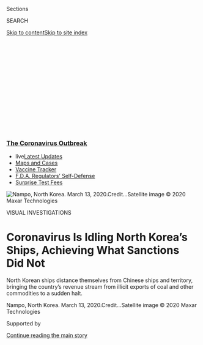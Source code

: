 <div id="app">

<div>

<div>

<div>

<div class="NYTAppHideMasthead css-ikk3s8 e1suatyy0">

<div class="section css-133zg39 e1suatyy2">

<div class="css-eph4ug er09x8g0">

<div class="css-6n7j50">

</div>

<span class="css-1dv1kvn">Sections</span>

<div class="css-10488qs">

<span class="css-1dv1kvn">SEARCH</span>

</div>

[Skip to content](#site-content)[Skip to site
index](#site-index)

</div>

<div class="css-10698na e1huz5gh0">

</div>

</div>

</div>

</div>

<div data-aria-hidden="false">

<div id="site-content" data-role="main">

<div>

<div class="css-1aor85t" style="opacity:0.000000001;z-index:-1;visibility:hidden">

<div class="css-1hqnpie">

<div class="css-epjblv">

<span class="css-17xtcya">[Video](/video)</span><span class="css-x15j1o">|</span><span class="css-fwqvlz">Coronavirus
Is Idling North Korea’s Ships, Achieving What Sanctions Did
Not</span>

</div>

<div class="css-k008qs">

<div class="css-1iwv8en">

<span class="css-18z7m18"></span>

<div>

</div>

</div>

<span class="css-1n6z4y">https://nyti.ms/2JjP6lT</span>

<div class="css-1705lsu">

<div class="css-4xjgmj">

<div class="css-4skfbu" data-role="toolbar" data-aria-label="Social Media Share buttons, Save button, and Comments Panel with current comment count" data-testid="share-tools">

  - 
  - 
  - 
  - 
    
    <div class="css-6n7j50">
    
    </div>

  - 

</div>

</div>

</div>

</div>

</div>

</div>

<div class="css-11qgg8s">

<div class="css-l9svim">

### [<span class="css-pa1jbp"><span class="css-1rxm0ex">The Coronavirus</span><span class="css-1rxm0ex"> Outbreak</span></span>](https://www.nytimes3xbfgragh.onion/news-event/coronavirus?name=styln-coronavirus-national&region=TOP_BANNER&block=storyline_menu_recirc&action=click&pgtype=Article&impression_id=ea9a9db0-f4b9-11ea-9d18-57f86178db87&variant=undefined)

  - <span class="css-1qkutce"><span class="css-12clwdu">live</span>[Latest
    Updates](https://www.nytimes3xbfgragh.onion/2020/09/11/world/covid-19-coronavirus.html?name=styln-coronavirus-national&region=TOP_BANNER&block=storyline_menu_recirc&action=click&pgtype=Article&impression_id=ea9a9db1-f4b9-11ea-9d18-57f86178db87&variant=undefined)</span>
  - <span class="css-1qkutce">[Maps and
    Cases](https://www.nytimes3xbfgragh.onion/interactive/2020/us/coronavirus-us-cases.html?name=styln-coronavirus-national&region=TOP_BANNER&block=storyline_menu_recirc&action=click&pgtype=Article&impression_id=ea9ac4c0-f4b9-11ea-9d18-57f86178db87&variant=undefined)</span>
  - <span class="css-1qkutce">[Vaccine
    Tracker](https://www.nytimes3xbfgragh.onion/interactive/2020/science/coronavirus-vaccine-tracker.html?name=styln-coronavirus-national&region=TOP_BANNER&block=storyline_menu_recirc&action=click&pgtype=Article&impression_id=ea9ac4c1-f4b9-11ea-9d18-57f86178db87&variant=undefined)</span>
  - <span class="css-1qkutce">[F.D.A. Regulators’
    Self-Defense](https://www.nytimes3xbfgragh.onion/2020/09/10/us/politics/fda-coronavirus-vaccine.html?name=styln-coronavirus-national&region=TOP_BANNER&block=storyline_menu_recirc&action=click&pgtype=Article&impression_id=ea9ac4c2-f4b9-11ea-9d18-57f86178db87&variant=undefined)</span>
  - <span class="css-1qkutce">[Surprise Test
    Fees](https://www.nytimes3xbfgragh.onion/2020/09/09/upshot/coronavirus-surprise-test-fees.html?name=styln-coronavirus-national&region=TOP_BANNER&block=storyline_menu_recirc&action=click&pgtype=Article&impression_id=ea9ac4c3-f4b9-11ea-9d18-57f86178db87&variant=undefined)</span>

</div>

</div>

<div id="fullBleedHeaderContent">

<div class="css-9fsmc8">

![<span class="css-16f3y1r e13ogyst0" data-aria-hidden="true">Nampo,
North Korea. March 13,
2020.</span><span class="css-cnj6d5 e1z0qqy90" itemprop="copyrightHolder"><span class="css-1ly73wi e1tej78p0">Credit...</span><span><span>Satellite
image © 2020 Maxar
Technologies</span></span></span>](https://static01.graylady3jvrrxbe.onion/images/2020/03/26/video/26nksat/26nksat-articleLarge.jpg?quality=75&auto=webp&disable=upscale)

</div>

<div class="css-1pumfk">

VISUAL
INVESTIGATIONS

<div class="css-1vkm6nb ehdk2mb0">

# Coronavirus Is Idling North Korea’s Ships, Achieving What Sanctions Did Not

</div>

North Korean ships distance themselves from Chinese ships and territory,
bringing the country’s revenue stream from illicit exports of coal and
other commodities to a sudden halt.

</div>

<div class="css-nwzfg5 e1gnum310">

<span class="css-1f9pvn2 video">Nampo, North Korea. March 13,
2020.</span><span class="css-cnj6d5 e1z0qqy90" itemprop="copyrightHolder"><span class="css-1ly73wi e1tej78p0">Credit...</span><span><span>Satellite
image © 2020 Maxar Technologies</span></span></span>

</div>

<div id="sponsor-wrapper" class="css-1hyfx7x">

<div id="sponsor-slug" class="css-19vbshk">

Supported by

</div>

[Continue reading the main
story](#after-sponsor)

<div id="sponsor" class="ad sponsor-wrapper" style="text-align:center;height:100%;display:block">

</div>

<div id="after-sponsor">

</div>

</div>

<div class="css-1wx1auc e1gnum311">

<div class="css-18e8msd">

<div class="css-vp77d3 epjyd6m0">

<div class="css-hus3qt ey68jwv0" data-aria-hidden="true">

[![Christoph
Koettl](https://static01.graylady3jvrrxbe.onion/images/2018/09/25/multimedia/author-christoph-koettl/author-christoph-koettl-thumbLarge-v2.png
"Christoph Koettl")](https://www.nytimes3xbfgragh.onion/by/christoph-koettl)

</div>

<div class="css-1baulvz">

By [<span class="css-1baulvz last-byline" itemprop="name">Christoph
Koettl</span>](https://www.nytimes3xbfgragh.onion/by/christoph-koettl)

</div>

</div>

  - 
    
    <div class="css-ld3wwf e16638kd2">
    
    Published March 26, 2020Updated Aug. 13,
    2020
    
    </div>

  - 
    
    <div class="css-4xjgmj">
    
    <div class="css-pvvomx" data-role="toolbar" data-aria-label="Social Media Share buttons, Save button, and Comments Panel with current comment count" data-testid="share-tools">
    
      - 
      - 
      - 
      - 
        
        <div class="css-6n7j50">
        
        </div>
    
      - 
    
    </div>
    
    </div>

</div>

</div>

</div>

<div class="section meteredContent css-1r7ky0e" name="articleBody" itemprop="articleBody">

<div class="css-1fanzo5 StoryBodyCompanionColumn">

<div class="css-53u6y8">

President Trump has called the coronavirus [“the invisible
enemy.”](https://www.nytimes3xbfgragh.onion/2020/03/18/us/politics/donald-trump-coronavirus-trump-stimulus.html)
But when it comes to sanctions on North Korea, the pathogen may turn out
to be his administration’s most effective ally.

North Korea’s fear of coronavirus infection appears to have achieved
what Mr. Trump’s “maximum pressure” campaign against North Korean
nuclear and missile work has not: choking the North’s economy by
stopping its trafficking of coal and other goods, prohibited under
United Nations sanctions, which is believed to be mostly with China.

According to a [satellite-image
analysis](https://rusi.org/commentary/rickety-anchor-north-korea-calls-its-illicit-shipping-fleet-home-amid-coronavirus-fears)
published Thursday by the [Royal United Services
Institute](https://rusi.org/project/project-sandstone), a London-based
research organization, and a review of additional satellite imagery by
The New York Times, many North Korean commercial vessels that once
carried sanctioned material to and from China — or transferred them
illicitly ship-to-ship at sea — are now idled in their home ports.

</div>

</div>

![<span class="css-16f3y1r e13ogyst0">In this radar satellite image,
ships appear as bright, white dots. Water appears black. Over a period
of two months, the number of ships greatly increased. Satellite image
(c) Copernicus
Sentinel.</span>](https://static01.graylady3jvrrxbe.onion/images/2020/03/25/autossell/GFX_A_WSB_NAMPO_v3/GFX_A_WSB_NAMPO_v3-videoSixteenByNineJumbo1600.jpg)

<div class="css-1fanzo5 StoryBodyCompanionColumn">

<div class="css-53u6y8">

The change, seen after North Korea sought to seal itself off two months
ago as neighboring China battled the coronavirus outbreak, effectively
puts “an end to the large and coordinated efforts to evade United
Nations Security Council Resolutions (UNSC) by shipping resources to
China,” according to the analysis.

</div>

</div>

<div class="css-1fanzo5 StoryBodyCompanionColumn">

<div class="css-53u6y8">

The State Department declined through a spokesperson to comment on the
analysis or its implications.

The new findings show for the first time how a large number of North
Korean ships have moved back to Nampo, a vital port region on North
Korea’s western
coast.

<div id="NYT_MAIN_CONTENT_1_REGION" class="css-9tf9ac">

<div>

<div id="styln-covid-updates-world" class="section interactive-content interactive-size-medium css-1ftcdic">

<div class="css-17ih8de interactive-body">

<div id="styln-briefing-block" data-asset-id="QXJ0aWNsZTpueXQ6Ly9hcnRpY2xlLzJiYjYwYTJiLTY3NjItNTg3NC1iMGVhLWY4NzRhMjE3NTQyZA==">

<div class="briefing-block-header-section">

# [Latest Updates: The Coronavirus Outbreak](https://www.nytimes3xbfgragh.onion/2020/09/11/world/covid-19-coronavirus.html?action=click&pgtype=Article&state=default&region=MAIN_CONTENT_1&context=storylines_live_updates)

<div class="briefing-block-ts">

Updated 2020-09-12T05:29:13.829Z

</div>

</div>

  - [Fauci cautions the virus could disrupt life in the U.S. until
    ‘maybe even towards the end
    of 2021.’](https://www.nytimes3xbfgragh.onion/2020/09/11/world/covid-19-coronavirus.html?action=click&pgtype=Article&state=default&region=MAIN_CONTENT_1&context=storylines_live_updates#link-dfb8a16)
  - [From Asia to Africa, China promotes its vaccine candidates to win
    friends.](https://www.nytimes3xbfgragh.onion/2020/09/11/world/covid-19-coronavirus.html?action=click&pgtype=Article&state=default&region=MAIN_CONTENT_1&context=storylines_live_updates#link-7104d154)
  - [The other way the virus will kill:
    hunger.](https://www.nytimes3xbfgragh.onion/2020/09/11/world/covid-19-coronavirus.html?action=click&pgtype=Article&state=default&region=MAIN_CONTENT_1&context=storylines_live_updates#link-393ad215)

<div class="briefing-block-footer">

<div class="briefing-block-footer-meta">

[See more
updates](https://www.nytimes3xbfgragh.onion/2020/09/11/world/covid-19-coronavirus.html?action=click&pgtype=Article&state=default&region=MAIN_CONTENT_1&context=storylines_live_updates)

</div>

<div class="briefing-block-briefinglinks">

<span>More live coverage:</span>
[Markets](https://www.nytimes3xbfgragh.onion/live/2020/09/11/business/stock-market-today-coronavirus?action=click&pgtype=Article&state=default&region=MAIN_CONTENT_1&context=storylines_live_updates)

</div>

</div>

</div>

</div>

</div>

</div>

</div>

United Nations sanctions ban the export of many North Korean commodities
— such as coal — and limit its fuel imports. However, a draft of the
forthcoming annual report from a United Nations panel of experts that
monitors compliance with the sanctions, which was seen by The Times,
states that North Korea ** “continued to flout U.N. Security Council
resolutions through illicit maritime exports of commodities, notably
coal and sand. Such sales provide a revenue stream that has historically
contributed to its nuclear and ballistic missile programs.”

The U.N. report only covers the time frame up to early February, and
does not account for the impact of the coronavirus pandemic.

</div>

</div>

<div class="css-1fanzo5 StoryBodyCompanionColumn">

<div class="css-53u6y8">

The Royal United Services Institute satellite analysis shows that on
March 3, 139 ships were idled in the Nampo area, which includes the
anchorage and several ports, up from 50 ships a month earlier.

The fleet includes vessels previously implicated in sanctions evasion
operations, which are often tracked through satellite imagery and aerial
or ground surveillance by [other
states](https://www.treasury.gov/resource-center/sanctions/Programs/Pages/dprk_vessels.aspx),
independent research groups and the [United
Nations.](https://www.un.org/securitycouncil/sanctions/1718/panel_experts/reports)

The institute’s analysis said the idled ships included some of the “most
active and scrutinized oil tankers” used for the illicit import of
refined petroleum products such as fuel. For example, the oil tanker New
Regent, which had been spotted making unreported deliveries as recently
as
[January 2020](https://rusi.org/publication/other-publications/project-sandstone-report-6-phantom-fleet-north-korea%E2%80%99s-smugglers),
and twice in 2019, according to the United Nations, was seen in Nampo in
multiple satellite images. Other ships, too, have been floating unused
for weeks, according to satellite imagery provided by[Planet
Labs](https://www.planet.com/), an earth-imaging company in San
Francisco, and [Maxar Technologies Inc](https://www.maxar.com/)., a
space technology company in Westminster, Colo.

</div>

</div>

<div class="css-79elbk" data-testid="photoviewer-wrapper">

<div class="css-z3e15g" data-testid="photoviewer-wrapper-hidden">

</div>

<div class="css-1a48zt4 ehw59r15" data-testid="photoviewer-children">

![<span class="css-16f3y1r e13ogyst0" data-aria-hidden="true">The New
Regent, an oil tanker accused of sanctions violations, at different
dates in Nampo, North
Korea.</span><span class="css-cnj6d5 e1z0qqy90" itemprop="copyrightHolder"><span class="css-1ly73wi e1tej78p0">Credit...</span><span>Satellite
image (c) 2020 Maxar Technologies. Analysis:
RUSI.</span></span>](https://static01.graylady3jvrrxbe.onion/images/2020/03/26/video/26nk-newregent/26nk-newregent-articleLarge.jpg?quality=75&auto=webp&disable=upscale)

</div>

</div>

<div class="css-1fanzo5 StoryBodyCompanionColumn">

<div class="css-53u6y8">

The possible drop in fuel imports, which are often done through illicit
ship-to-ship transfers and deliveries involving vessels such as the New
Regent, would affect North Korea’s agriculture sector, right at the
beginning of the farming season. Diesel is used for powering water pumps
in agriculture.

<div id="NYT_MAIN_CONTENT_2_REGION" class="css-9tf9ac">

<div>

</div>

</div>

And the overall current restrictions on legitimate trade, also
attributable to the pandemic, carry additional risks for North Korean
farming.

“There could be disruptions of the food planting season, which starts
now, for example, because of an interruption of fertilizer imports from
China,” said Daniel Wertz, program manager for the [National Committee
on North Korea](https://www.ncnk.org/), a Washington-based group that
advocates improved ties between North Korea and the United States.

</div>

</div>

<div class="css-1fanzo5 StoryBodyCompanionColumn">

<div class="css-53u6y8">

An increase in the number of idled North Korean cargo ships can also be
seen in Chongjin, another important industrial port city on the
country’s east coast, 50 miles from the Chinese border.

</div>

</div>

![<span class="css-16f3y1r e13ogyst0">An increased number of ships in
the Nampo area, North Korea. Satellite images (c) 2020 Maxar
Technologies. Planet
Labs.</span>](https://static01.graylady3jvrrxbe.onion/images/2020/03/26/autossell/GFX_A_WSB_NAMPO_v1/GFX_A_WSB_NAMPO_v1-videoSixteenByNineJumbo1600.jpg)

<div class="css-1fanzo5 StoryBodyCompanionColumn">

<div class="css-53u6y8">

The recall of ships is part of North Korea’s border closures, which
[started on
Jan. 22](https://www.nytimes3xbfgragh.onion/2020/01/21/world/asia/coronavirus-china-north-korea-tourism-ban.html),
the same time the Chinese authorities announced the shutdown of the city
of Wuhan, the epicenter of the coronavirus outbreak.

Park Jong-chol, professor at the Department of Social Studies Education
at South Korea’s Gyeongsang National University, said the economic
impact on North Korea from idling so many ships is severe.

“Official and informal trade is now suspended. Therefore, transportation
systems such as ships and trucks have been drastically reduced,” Mr.
Park said.

“Corona is more threatening than U.N. Security Council sanctions,” he
said. “Production and income, including gasoline, have been an issue,
and many ships have been unable to operate.”

One returned ship, the Tian Tong, [suspected of transporting North
Korean
coal](https://rusi.org/publication/other-publications/project-sandstone-report-6-phantom-fleet-north-korea%E2%80%99s-smugglers)
to China in October 2019, had been spotted near China’s Zhoushan Island,
600 miles south of Nampo, on Jan. 31 using a falsified transponder
signal to disguise its [North Korean
origin](https://www.nvmc.uscg.gov/\(S\(mzndz5zaouhzdtvaaooeu3sp\)\)/CAATSA.aspx),
a tactic used to conduct illicit trade. It returned to North Korea in
early February, and has been anchored outside Nampo since at least Feb.
14, according to ship tracking data and satellite imagery reviewed by
The Times.

</div>

</div>

![<span class="css-16f3y1r e13ogyst0">The Tian Tong, a North Korean ship
suspected of illicit coal trade, in Chinese waters at the end of
January, and back in North Korea in March. Satellite image (c) 2020
Maxar
Technologies.</span>](https://static01.graylady3jvrrxbe.onion/images/2020/03/26/autossell/GFX_A_WSB_NAMPO_v2/GFX_A_WSB_NAMPO_v2-videoSixteenByNineJumbo1600.jpg)

<div class="css-1fanzo5 StoryBodyCompanionColumn">

<div class="css-53u6y8">

The long-term disruptions to North Korea’s revenue stream remain
unclear, partly because the duration of the pandemic and its impact on
maritime commerce are not yet known.

But analysts said it was reasonable to assume damage has been done to
North Korean agriculture, industry and the overall economy.

“If their exports are declining, and coal smuggling or other operations
are interrupted, that might definitely have an impact,” Mr. Wertz said.

In an analysis of China-North Korea trade published last month by
[38North](https://www.38north.org/2020/02/dwertz022520/), a website that
specializes in North Korea, Mr. Wertz wrote ominously about the
potential impact of the coronavirus: “The next few months may provide a
grim natural experiment showing what might happen to the North Korean
economy if its economic linkages with China truly begin to be severed.”

Graphics by Drew Jordan, Meg Felling and Dave Horn. Muyi Xiao
contributed reporting.

</div>

</div>

</div>

<div>

</div>

<div>

</div>

<div>

</div>

<div>

<div id="bottom-wrapper" class="css-1ede5it">

<div id="bottom-slug" class="css-l9onyx">

Advertisement

</div>

[Continue reading the main
story](#after-bottom)

<div id="bottom" class="ad bottom-wrapper" style="text-align:center;height:100%;display:block;min-height:90px">

</div>

<div id="after-bottom">

</div>

</div>

</div>

</div>

</div>

## Site Index

<div>

</div>

## Site Information Navigation

  - [© <span>2020</span> <span>The New York Times
    Company</span>](https://help.nytimes3xbfgragh.onion/hc/en-us/articles/115014792127-Copyright-notice)

<!-- end list -->

  - [NYTCo](https://www.nytco.com/)
  - [Contact
    Us](https://help.nytimes3xbfgragh.onion/hc/en-us/articles/115015385887-Contact-Us)
  - [Work with us](https://www.nytco.com/careers/)
  - [Advertise](https://nytmediakit.com/)
  - [T Brand Studio](http://www.tbrandstudio.com/)
  - [Your Ad
    Choices](https://www.nytimes3xbfgragh.onion/privacy/cookie-policy#how-do-i-manage-trackers)
  - [Privacy](https://www.nytimes3xbfgragh.onion/privacy)
  - [Terms of
    Service](https://help.nytimes3xbfgragh.onion/hc/en-us/articles/115014893428-Terms-of-service)
  - [Terms of
    Sale](https://help.nytimes3xbfgragh.onion/hc/en-us/articles/115014893968-Terms-of-sale)
  - [Site
    Map](https://spiderbites.nytimes3xbfgragh.onion)
  - [Help](https://help.nytimes3xbfgragh.onion/hc/en-us)
  - [Subscriptions](https://www.nytimes3xbfgragh.onion/subscription?campaignId=37WXW)

</div>

</div>

</div>

</div>
